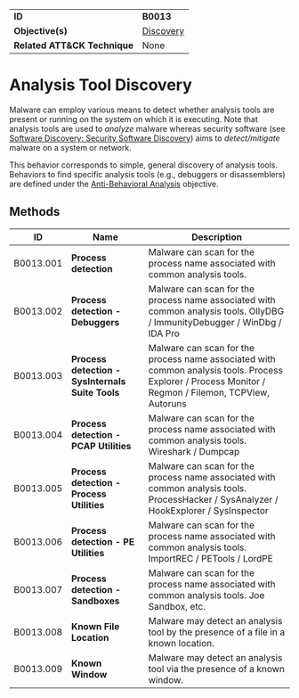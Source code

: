 |||
|---|---|
|**ID**|**B0013**|
|**Objective(s)**|[Discovery](https://github.com/MBCProject/mbc-markdown/tree/master/discovery)|
|**Related ATT&CK Technique**|None|


Analysis Tool Discovery
=======================
Malware can employ various means to detect whether analysis tools are present or running on the system on which it is executing. Note that analysis tools are used to *analyze* malware whereas security software (see [Software Discovery: Security Software Discovery](https://attack.mitre.org/techniques/T1518/001/)) aims to *detect/mitigate* malware on a system or network.

This behavior corresponds to simple, general discovery of analysis tools. Behaviors to find specific analysis tools (e.g., debuggers or disassemblers) are defined under the [Anti-Behavioral Analysis](https://github.com/MBCProject/mbc-markdown/tree/master/anti-behavioral-analysis) objective.

Methods
-------
|ID|Name|Description|
|---|---|---|
|B0013.001|**Process detection**|Malware can scan for the process name associated with common analysis tools.|
|B0013.002|**Process detection - Debuggers**|Malware can scan for the process name associated with common analysis tools. OllyDBG / ImmunityDebugger / WinDbg / IDA Pro|
|B0013.003|**Process detection - SysInternals Suite Tools**|Malware can scan for the process name associated with common analysis tools. Process Explorer / Process Monitor / Regmon / Filemon, TCPView, Autoruns|
|B0013.004|**Process detection - PCAP Utilities**|Malware can scan for the process name associated with common analysis tools. Wireshark / Dumpcap|
|B0013.005|**Process detection - Process Utilities**|Malware can scan for the process name associated with common analysis tools. ProcessHacker / SysAnalyzer / HookExplorer / SysInspector|
|B0013.006|**Process detection - PE Utilities**|Malware can scan for the process name associated with common analysis tools. ImportREC / PETools / LordPE|
|B0013.007|**Process detection - Sandboxes**|Malware can scan for the process name associated with common analysis tools. Joe Sandbox, etc.|
|B0013.008|**Known File Location**|Malware may detect an analysis tool by the presence of a file in a known location.|
|B0013.009|**Known Window**|Malware may detect an analysis tool via the presence of a known window.|
